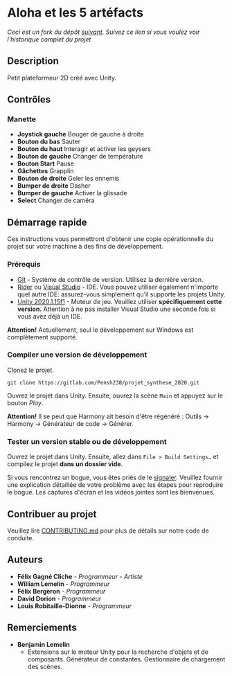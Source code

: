 # Aloha et les 5 artéfacts

*Ceci est un fork du dépôt [suivant](https://gitlab.com/Pensh238/projet_synthese_2020.git). Suivez ce lien si vous voulez voir l'historique complet du projet*

## Description
Petit plateformeur 2D créé avec Unity. 

## Contrôles

### Manette
* **Joystick gauche** Bouger de gauche à droite
* **Bouton du bas** Sauter
* **Bouton du haut** Interagir et activer les geysers
* **Bouton de gauche** Changer de température
* **Bouton Start** Pause 
* **Gâchettes** Grapplin
* **Bouton de droite** Geler les ennemis
* **Bumper de droite** Dasher
* **Bumper de gauche** Activer la glissade
* **Select** Changer de caméra

## Démarrage rapide

Ces instructions vous permettront d'obtenir une copie opérationnelle du projet sur votre machine à des fins de développement.

### Prérequis

* [Git](https://git-scm.com/downloads) - Système de contrôle de version. Utilisez la dernière version.
* [Rider](https://www.jetbrains.com/rider/) ou [Visual Studio](https://www.visualstudio.com/fr/) - IDE. Vous pouvez utiliser 
  également n'importe quel autre IDE: assurez-vous simplement qu'il supporte les projets Unity.
* [Unity 2020.1.15f1](https://unity3d.com/fr/get-unity/download/) - Moteur de jeu. Veuillez utiliser **spécifiquement cette 
  version.** Attention à ne pas installer Visual Studio une seconde fois si vous avez déjà un IDE.

**Attention!** Actuellement, seul le développement sur Windows est complètement supporté.

### Compiler une version de développement

Clonez le projet.

```
git clone https://gitlab.com/Pensh238/projet_synthese_2020.git
```

Ouvrez le projet dans Unity. Ensuite, ouvrez la scène `Main` et appuyez sur le bouton *Play*.

**Attention!** Il se peut que Harmony ait besoin d'être régénéré : Outils -> Harmony -> Générateur de code -> Générer.

### Tester un version stable ou de développement

Ouvrez le projet dans Unity. Ensuite, allez dans `File > Build Settings…` et compilez le projet **dans un dossier vide**.

Si vous rencontrez un bogue, vous êtes priés de le [signaler](https://gitlab.com/Pensh238/projet_synthese_2020/issues/new?issuable_template=Bug/issues/new?issuable_template=Bug).
Veuillez fournir une explication détaillée de votre problème avec les étapes pour reproduire le bogue. Les captures d'écran et 
les vidéos jointes sont les bienvenues.

## Contribuer au projet

Veuillez lire [CONTRIBUTING.md](CONTRIBUTING.md) pour plus de détails sur notre code de conduite.

## Auteurs
    
* **Félix Gagné Cliche** - *Programmeur - Artiste*
* **William Lemelin** - *Programmeur*
* **Félix Bergeron** - *Programmeur*
* **David Dorion** - *Programmeur*
* **Louis Robitaille-Dionne** - *Programmeur*

## Remerciements

* **Benjamin Lemelin**
  * Extensions sur le moteur Unity pour la recherche d'objets et de composants. Générateur de constantes. Gestionnaire de
    chargement des scènes.
